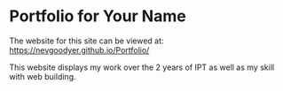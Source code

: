 # Portfolio for Your Name
The website for this site can be viewed at: https://nevgoodyer.github.io/Portfolio/ 

This website displays my work over the 2 years of IPT as well as my skill with web building.

